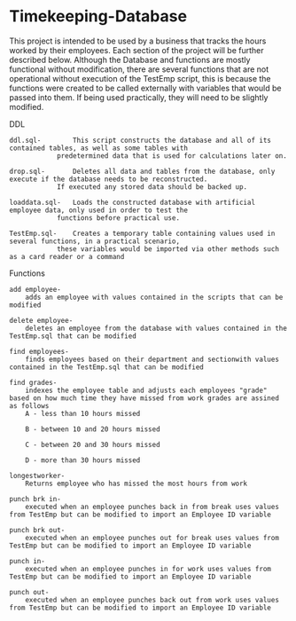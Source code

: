 # Timekeeping-Database
This project is intended to be used by a business that tracks the hours worked by their employees. Each section of the project 
will be further described below. Although the Database and functions are mostly functional without modification, there are
several functions that are not operational without execution of the TestEmp script, this is because the functions were created
to be called externally with variables that would be passed into them. If being used practically, they will need to be slightly modified. 

DDL

	ddl.sql-		This script constructs the database and all of its contained tables, as well as some tables with 
				predetermined data that is used for calculations later on.
				
	drop.sql-		Deletes all data and tables from the database, only execute if the database needs to be reconstructed.
				If executed any stored data should be backed up.
				
	loaddata.sql-	Loads the constructed database with artificial employee data, only used in order to test the
				functions before practical use.
				
	TestEmp.sql-	Creates a temporary table containing values used in several functions, in a practical scenario,
				these variables would be imported via other methods such as a card reader or a command

Functions

	add employee-
		adds an employee with values contained in the scripts that can be modified
		
	delete employee-
		deletes an employee from the database with values contained in the TestEmp.sql that can be modified
		
	find employees-
		finds employees based on their department and sectionwith values contained in the TestEmp.sql that can be modified
		
	find grades-
		indexes the employee table and adjusts each employees "grade" based on how much time they have missed from work grades are assined as follows
		A - less than 10 hours missed
		
		B - between 10 and 20 hours missed
		
		C - between 20 and 30 hours missed
		
		D - more than 30 hours missed
		
	longestworker-
		Returns employee who has missed the most hours from work
		
	punch brk in-
		executed when an employee punches back in from break uses values from TestEmp but can be modified to import an Employee ID variable
		
	punch brk out-
		executed when an employee punches out for break uses values from TestEmp but can be modified to import an Employee ID variable
		
	punch in-
		executed when an employee punches in for work uses values from TestEmp but can be modified to import an Employee ID variable
		
	punch out-
		executed when an employee punches back out from work uses values from TestEmp but can be modified to import an Employee ID variable

